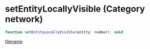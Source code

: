 # setEntityLocallyVisible (Category network)

```js
function setEntityLocallyVisible(entity: number): void
```

[filename](setEntityLocallyVisible_m.md ':include')